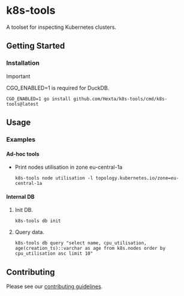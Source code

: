 # k8s-tools

A toolset for inspecting Kubernetes clusters.

## Getting Started

### Installation

> [!IMPORTANT]
> CGO_ENABLED=1 is required for DuckDB.

```shell
CGO_ENABLED=1 go install github.com/Hexta/k8s-tools/cmd/k8s-tools@latest
```

## Usage

### Examples

#### Ad-hoc tools

* Print nodes utilisation in zone eu-central-1a
    ```shell
    k8s-tools node utilisation -l topology.kubernetes.io/zone=eu-central-1a
    ```

#### Internal DB

1. Init DB.
    ```shell
    k8s-tools db init
    ```
2. Query data.
    ```shell
    k8s-tools db query "select name, cpu_utilisation, age(creation_ts)::varchar as age from k8s.nodes order by cpu_utilisation asc limit 10"
    ```

## Contributing

Please see our [contributing guidelines](CONTRIBUTING.md).
